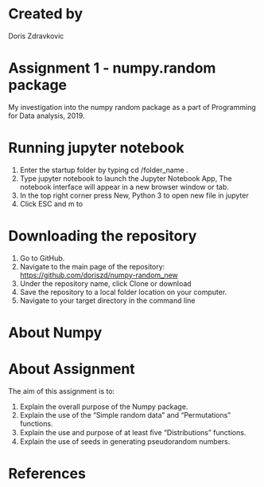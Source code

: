 
# Created by

Doris Zdravkovic



# Assignment 1 - numpy.random package


My investigation into the numpy random package as a part of Programming for Data analysis, 2019.



# Running jupyter notebook 


1. Enter the startup folder by typing cd /folder_name .
2. Type jupyter notebook to launch the Jupyter Notebook App, The notebook interface will appear in a new browser window or tab.
3. In the top right corner press New, Python 3 to open new file in jupyter
4. Click ESC and m to 


# Downloading the repository 

1. Go to GitHub.
2. Navigate to the main page of the repository: https://github.com/doriszd/numpy-random_new
3. Under the repository name, click Clone or download
4. Save the repository to a local folder location on your computer.
5. Navigate to your target directory in the command line


# About Numpy

# About Assignment

The aim of this assignment is to: 

1. Explain the overall purpose of the Numpy package.
2. Explain the use of the “Simple random data” and “Permutations” functions. 
3. Explain the use and purpose of at least ﬁve “Distributions” functions. 
4. Explain the use of seeds in generating pseudorandom numbers.


# References

